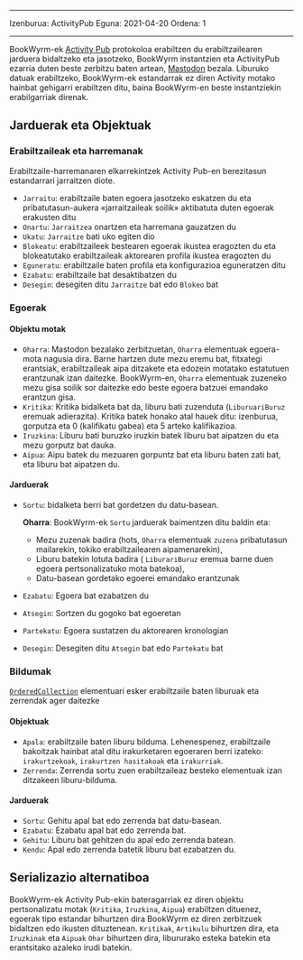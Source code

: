 - - -
Izenburua: ActivityPub Eguna: 2021-04-20 Ordena: 1
- - -

BookWyrm-ek [Activity Pub](http://activitypub.rocks/) protokoloa erabiltzen du erabiltzailearen jarduera bidaltzeko eta jasotzeko, BookWyrm instantzien eta ActivityPub ezarria duten beste zerbitzu baten artean, [Mastodon](https://joinmastodon.org/) bezala. Liburuko datuak erabiltzeko, BookWyrm-ek estandarrak ez diren Activity motako hainbat gehigarri erabiltzen ditu, baina BookWyrm-en beste instantziekin erabilgarriak direnak.

## Jarduerak eta Objektuak

### Erabiltzaileak eta harremanak
Erabiltzaile-harremanaren elkarrekintzek Activity Pub-en berezitasun estandarrari jarraitzen diote.

- `Jarraitu`: erabiltzaile baten egoera jasotzeko eskatzen du eta pribatutasun-aukera «jarraitzaileak soilik» aktibatuta duten egoerak erakusten ditu
- `Onartu`: `Jarraitzea` onartzen eta harremana gauzatzen du
- `Ukatu`: `Jarraitze` bati uko egiten dio
- `Blokeatu`: erabiltzaileek bestearen egoerak ikustea eragozten du eta blokeatutako erabiltzaileak aktorearen profila ikustea eragozten du
- `Eguneratu`: erabiltzaile baten profila eta konfigurazioa eguneratzen ditu
- `Ezabatu`: erabiltzaile bat desaktibatzen du
- `Desegin`: desegiten ditu `Jarraitze` bat edo `Blokeo` bat

### Egoerak
#### Objektu motak

- `Oharra`: Mastodon bezalako zerbitzuetan, `Oharra` elementuak egoera-mota nagusia dira. Barne hartzen dute mezu eremu bat, fitxategi erantsiak, erabiltzaileak aipa ditzakete eta edozein motatako estatutuen erantzunak izan daitezke. BookWyrm-en, `Oharra` elementuak zuzeneko mezu gisa soilik sor daitezke edo beste egoera batzuei emandako erantzun gisa.
- `Kritika`: Kritika bidalketa bat da, liburu bati zuzenduta (`LiburuariBuruz` eremuak adierazita). Kritika batek honako atal hauek ditu: izenburua, gorputza eta 0 (kalifikatu gabea) eta 5 arteko kalifikazioa.
- `Iruzkina`: Liburu bati buruzko iruzkin batek liburu bat aipatzen du eta mezu gorputz bat dauka.
- `Aipua`: Aipu batek du mezuaren gorpuntz bat eta liburu baten zati bat, eta liburu bat aipatzen du.


#### Jarduerak

- `Sortu`: bidalketa berri bat gordetzen du datu-basean.

   **Oharra**: BookWyrm-ek `Sortu` jarduerak baimentzen ditu baldin eta:

   - Mezu zuzenak badira (hots, `Oharra` elementuak `zuzena` pribatutasun mailarekin, tokiko erabiltzailearen aipamenarekin),
   - Liburu batekin lotuta badira ( `LiburariBuruz` eremua barne duen egoera pertsonalizatuko mota batekoa),
   - Datu-basean gordetako egoerei emandako erantzunak
- `Ezabatu`: Egoera bat ezabatzen du
- `Atsegin`: Sortzen du gogoko bat egoeretan
- `Partekatu`: Egoera sustatzen du aktorearen kronologian
- `Desegin`: Desegiten ditu `Atsegin` bat edo `Partekatu` bat

### Bildumak
[`OrderedCollection`](https://www.w3.org/TR/activitystreams-vocabulary/#dfn-orderedcollection) elementuari esker erabiltzaile baten liburuak eta zerrendak ager daitezke

#### Objektuak

- `Apala`: erabiltzaile baten liburu bilduma. Lehenespenez, erabiltzaile bakoitzak hainbat atal ditu irakurketaren egoeraren berri izateko: `irakurtzekoak`, `irakurtzen hasitakoak` eta `irakurriak`.
- `Zerrenda`: Zerrenda sortu zuen erabiltzaileaz besteko elementuak izan ditzakeen liburu-bilduma.

#### Jarduerak

- `Sortu`: Gehitu apal bat edo zerrenda bat datu-basean.
- `Ezabatu`: Ezabatu apal bat edo zerrenda bat.
- `Gehitu`: Liburu bat gehitzen du apal edo zerrenda batean.
- `Kendu`: Apal edo zerrenda batetik liburu bat ezabatzen du.


## Serializazio alternatiboa
BookWyrm-ek Activity Pub-ekin bateragarriak ez diren objektu pertsonalizatu motak (`Kritika`, `Iruzkina`, `Aipua`) erabiltzen dituenez, egoerak tipo estandar bihurtzen dira BookWyrm ez diren zerbitzuek bidaltzen edo ikusten dituztenean. `Kritikak`, `Artikulu` bihurtzen dira, eta `Iruzkinak` eta `Aipuak` `Ohar` bihurtzen dira, libururako esteka batekin eta erantsitako azaleko irudi batekin.
